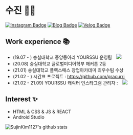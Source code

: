 # 수진 👩‍💻

[![Instagram Badge](https://img.shields.io/badge/-Instagram-dd2a7b?style=flat-square&logo=instagram&logoColor=white&link=https://www.instagram.com/su._.jin1127/)](https://www.instagram.com/su._.jin1127/) 
[![Blog Badge](http://img.shields.io/badge/-Blog-brightgreen?style=flat-square&logo=FF5722&link=https://blog.naver.com/1127sujink)](https://blog.naver.com/1127sujink)
[![Velog Badge](http://img.shields.io/badge/-Velog-20c997?style=flat&link=https://velog.io/@ezidayzi)](https://velog.io/@su_jin1127)
<br>

## Work experience 📚
- (19.07 - ) 숭실대학교 중앙동아리 YOURSSU 운영팀 <a href="https://play.google.com/store/apps/details?id=com.yourssu.ground">
    <img 
        src="http://img.shields.io/badge/-Google Play-brightgreen?style=flat&link=https://play.google.com/store/apps/details?id=com.yourssu.ground"
        style="height : auto; margin-left : 10px; margin-right : 10px;"/></a>
- (20.08) 숭실대학교 글로벌미디어학부 해커톤 2등
- (21.01) 숭실대학교 플렉스매스 창업아카데미 최우수팀 수상
- (21.02 - ) 시간표 프로젝트 : https://github.com/gracurri
- (21.02 - 21.09) YOURSSU 캐릭터 인스타그램 관리자 : <a href="https://www.instagram.com/yourssu_friends">
    <img 
        src="http://img.shields.io/badge/-Instagram-black?style=flat&logo=Instagram&link=https://www.instagram.com/yourssu_friends/"
        style="height : auto; margin-left : 10px; margin-right : 10px;"/>
</a>


## Interest ✨
- HTML & CSS & JS & REACT
- Android Studio


![SujinKim1127's github stats](https://github-readme-stats.vercel.app/api?username=SujinKim1127&show_icons=true)


<!--
**SujinKim1127/SujinKim1127** is a ✨ _special_ ✨ repository because its `README.md` (this file) appears on your GitHub profile.

Here are some ideas to get you started:

- 🔭 I’m currently working on ...
- 🌱 I’m currently learning ...
- 👯 I’m looking to collaborate on ...
- 🤔 I’m looking for help with ...
- 💬 Ask me about ...
- 📫 How to reach me: ...
- 😄 Pronouns: ...
- ⚡ Fun fact: ...
-->
